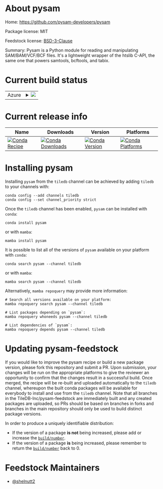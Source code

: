 About pysam
===========

Home: https://github.com/pysam-developers/pysam

Package license: MIT

Feedstock license: [BSD-3-Clause](https://github.com/TileDB-Inc/pysam-feedstock/blob/main/LICENSE.txt)

Summary: Pysam is a Python module for reading and manipulating SAM/BAM/VCF/BCF files. It's a lightweight wrapper of the htslib C-API, the same one that powers samtools, bcftools, and tabix.

Current build status
====================


<table>
    
  <tr>
    <td>Azure</td>
    <td>
      <details>
        <summary>
          <a href="https://dev.azure.com/TileDB-Inc/feedstock-builds/_build/latest?definitionId=&branchName=main">
            <img src="https://dev.azure.com/TileDB-Inc/feedstock-builds/_apis/build/status/pysam-feedstock?branchName=main">
          </a>
        </summary>
        <table>
          <thead><tr><th>Variant</th><th>Status</th></tr></thead>
          <tbody><tr>
              <td>linux_64_libdeflate1.12openssl1.1.1python3.10.____cpython</td>
              <td>
                <a href="https://dev.azure.com/TileDB-Inc/feedstock-builds/_build/latest?definitionId=&branchName=main">
                  <img src="https://dev.azure.com/TileDB-Inc/feedstock-builds/_apis/build/status/pysam-feedstock?branchName=main&jobName=linux&configuration=linux%20linux_64_libdeflate1.12openssl1.1.1python3.10.____cpython" alt="variant">
                </a>
              </td>
            </tr><tr>
              <td>linux_64_libdeflate1.12openssl1.1.1python3.7.____cpython</td>
              <td>
                <a href="https://dev.azure.com/TileDB-Inc/feedstock-builds/_build/latest?definitionId=&branchName=main">
                  <img src="https://dev.azure.com/TileDB-Inc/feedstock-builds/_apis/build/status/pysam-feedstock?branchName=main&jobName=linux&configuration=linux%20linux_64_libdeflate1.12openssl1.1.1python3.7.____cpython" alt="variant">
                </a>
              </td>
            </tr><tr>
              <td>linux_64_libdeflate1.12openssl1.1.1python3.8.____cpython</td>
              <td>
                <a href="https://dev.azure.com/TileDB-Inc/feedstock-builds/_build/latest?definitionId=&branchName=main">
                  <img src="https://dev.azure.com/TileDB-Inc/feedstock-builds/_apis/build/status/pysam-feedstock?branchName=main&jobName=linux&configuration=linux%20linux_64_libdeflate1.12openssl1.1.1python3.8.____cpython" alt="variant">
                </a>
              </td>
            </tr><tr>
              <td>linux_64_libdeflate1.12openssl1.1.1python3.9.____cpython</td>
              <td>
                <a href="https://dev.azure.com/TileDB-Inc/feedstock-builds/_build/latest?definitionId=&branchName=main">
                  <img src="https://dev.azure.com/TileDB-Inc/feedstock-builds/_apis/build/status/pysam-feedstock?branchName=main&jobName=linux&configuration=linux%20linux_64_libdeflate1.12openssl1.1.1python3.9.____cpython" alt="variant">
                </a>
              </td>
            </tr><tr>
              <td>linux_64_libdeflate1.12openssl3python3.10.____cpython</td>
              <td>
                <a href="https://dev.azure.com/TileDB-Inc/feedstock-builds/_build/latest?definitionId=&branchName=main">
                  <img src="https://dev.azure.com/TileDB-Inc/feedstock-builds/_apis/build/status/pysam-feedstock?branchName=main&jobName=linux&configuration=linux%20linux_64_libdeflate1.12openssl3python3.10.____cpython" alt="variant">
                </a>
              </td>
            </tr><tr>
              <td>linux_64_libdeflate1.12openssl3python3.7.____cpython</td>
              <td>
                <a href="https://dev.azure.com/TileDB-Inc/feedstock-builds/_build/latest?definitionId=&branchName=main">
                  <img src="https://dev.azure.com/TileDB-Inc/feedstock-builds/_apis/build/status/pysam-feedstock?branchName=main&jobName=linux&configuration=linux%20linux_64_libdeflate1.12openssl3python3.7.____cpython" alt="variant">
                </a>
              </td>
            </tr><tr>
              <td>linux_64_libdeflate1.12openssl3python3.8.____cpython</td>
              <td>
                <a href="https://dev.azure.com/TileDB-Inc/feedstock-builds/_build/latest?definitionId=&branchName=main">
                  <img src="https://dev.azure.com/TileDB-Inc/feedstock-builds/_apis/build/status/pysam-feedstock?branchName=main&jobName=linux&configuration=linux%20linux_64_libdeflate1.12openssl3python3.8.____cpython" alt="variant">
                </a>
              </td>
            </tr><tr>
              <td>linux_64_libdeflate1.12openssl3python3.9.____cpython</td>
              <td>
                <a href="https://dev.azure.com/TileDB-Inc/feedstock-builds/_build/latest?definitionId=&branchName=main">
                  <img src="https://dev.azure.com/TileDB-Inc/feedstock-builds/_apis/build/status/pysam-feedstock?branchName=main&jobName=linux&configuration=linux%20linux_64_libdeflate1.12openssl3python3.9.____cpython" alt="variant">
                </a>
              </td>
            </tr><tr>
              <td>linux_64_libdeflate1.13openssl1.1.1python3.10.____cpython</td>
              <td>
                <a href="https://dev.azure.com/TileDB-Inc/feedstock-builds/_build/latest?definitionId=&branchName=main">
                  <img src="https://dev.azure.com/TileDB-Inc/feedstock-builds/_apis/build/status/pysam-feedstock?branchName=main&jobName=linux&configuration=linux%20linux_64_libdeflate1.13openssl1.1.1python3.10.____cpython" alt="variant">
                </a>
              </td>
            </tr><tr>
              <td>linux_64_libdeflate1.13openssl1.1.1python3.7.____cpython</td>
              <td>
                <a href="https://dev.azure.com/TileDB-Inc/feedstock-builds/_build/latest?definitionId=&branchName=main">
                  <img src="https://dev.azure.com/TileDB-Inc/feedstock-builds/_apis/build/status/pysam-feedstock?branchName=main&jobName=linux&configuration=linux%20linux_64_libdeflate1.13openssl1.1.1python3.7.____cpython" alt="variant">
                </a>
              </td>
            </tr><tr>
              <td>linux_64_libdeflate1.13openssl1.1.1python3.8.____cpython</td>
              <td>
                <a href="https://dev.azure.com/TileDB-Inc/feedstock-builds/_build/latest?definitionId=&branchName=main">
                  <img src="https://dev.azure.com/TileDB-Inc/feedstock-builds/_apis/build/status/pysam-feedstock?branchName=main&jobName=linux&configuration=linux%20linux_64_libdeflate1.13openssl1.1.1python3.8.____cpython" alt="variant">
                </a>
              </td>
            </tr><tr>
              <td>linux_64_libdeflate1.13openssl1.1.1python3.9.____cpython</td>
              <td>
                <a href="https://dev.azure.com/TileDB-Inc/feedstock-builds/_build/latest?definitionId=&branchName=main">
                  <img src="https://dev.azure.com/TileDB-Inc/feedstock-builds/_apis/build/status/pysam-feedstock?branchName=main&jobName=linux&configuration=linux%20linux_64_libdeflate1.13openssl1.1.1python3.9.____cpython" alt="variant">
                </a>
              </td>
            </tr><tr>
              <td>linux_64_libdeflate1.13openssl3python3.10.____cpython</td>
              <td>
                <a href="https://dev.azure.com/TileDB-Inc/feedstock-builds/_build/latest?definitionId=&branchName=main">
                  <img src="https://dev.azure.com/TileDB-Inc/feedstock-builds/_apis/build/status/pysam-feedstock?branchName=main&jobName=linux&configuration=linux%20linux_64_libdeflate1.13openssl3python3.10.____cpython" alt="variant">
                </a>
              </td>
            </tr><tr>
              <td>linux_64_libdeflate1.13openssl3python3.7.____cpython</td>
              <td>
                <a href="https://dev.azure.com/TileDB-Inc/feedstock-builds/_build/latest?definitionId=&branchName=main">
                  <img src="https://dev.azure.com/TileDB-Inc/feedstock-builds/_apis/build/status/pysam-feedstock?branchName=main&jobName=linux&configuration=linux%20linux_64_libdeflate1.13openssl3python3.7.____cpython" alt="variant">
                </a>
              </td>
            </tr><tr>
              <td>linux_64_libdeflate1.13openssl3python3.8.____cpython</td>
              <td>
                <a href="https://dev.azure.com/TileDB-Inc/feedstock-builds/_build/latest?definitionId=&branchName=main">
                  <img src="https://dev.azure.com/TileDB-Inc/feedstock-builds/_apis/build/status/pysam-feedstock?branchName=main&jobName=linux&configuration=linux%20linux_64_libdeflate1.13openssl3python3.8.____cpython" alt="variant">
                </a>
              </td>
            </tr><tr>
              <td>linux_64_libdeflate1.13openssl3python3.9.____cpython</td>
              <td>
                <a href="https://dev.azure.com/TileDB-Inc/feedstock-builds/_build/latest?definitionId=&branchName=main">
                  <img src="https://dev.azure.com/TileDB-Inc/feedstock-builds/_apis/build/status/pysam-feedstock?branchName=main&jobName=linux&configuration=linux%20linux_64_libdeflate1.13openssl3python3.9.____cpython" alt="variant">
                </a>
              </td>
            </tr><tr>
              <td>linux_64_libdeflate1.14openssl1.1.1python3.10.____cpython</td>
              <td>
                <a href="https://dev.azure.com/TileDB-Inc/feedstock-builds/_build/latest?definitionId=&branchName=main">
                  <img src="https://dev.azure.com/TileDB-Inc/feedstock-builds/_apis/build/status/pysam-feedstock?branchName=main&jobName=linux&configuration=linux%20linux_64_libdeflate1.14openssl1.1.1python3.10.____cpython" alt="variant">
                </a>
              </td>
            </tr><tr>
              <td>linux_64_libdeflate1.14openssl1.1.1python3.7.____cpython</td>
              <td>
                <a href="https://dev.azure.com/TileDB-Inc/feedstock-builds/_build/latest?definitionId=&branchName=main">
                  <img src="https://dev.azure.com/TileDB-Inc/feedstock-builds/_apis/build/status/pysam-feedstock?branchName=main&jobName=linux&configuration=linux%20linux_64_libdeflate1.14openssl1.1.1python3.7.____cpython" alt="variant">
                </a>
              </td>
            </tr><tr>
              <td>linux_64_libdeflate1.14openssl1.1.1python3.8.____cpython</td>
              <td>
                <a href="https://dev.azure.com/TileDB-Inc/feedstock-builds/_build/latest?definitionId=&branchName=main">
                  <img src="https://dev.azure.com/TileDB-Inc/feedstock-builds/_apis/build/status/pysam-feedstock?branchName=main&jobName=linux&configuration=linux%20linux_64_libdeflate1.14openssl1.1.1python3.8.____cpython" alt="variant">
                </a>
              </td>
            </tr><tr>
              <td>linux_64_libdeflate1.14openssl1.1.1python3.9.____cpython</td>
              <td>
                <a href="https://dev.azure.com/TileDB-Inc/feedstock-builds/_build/latest?definitionId=&branchName=main">
                  <img src="https://dev.azure.com/TileDB-Inc/feedstock-builds/_apis/build/status/pysam-feedstock?branchName=main&jobName=linux&configuration=linux%20linux_64_libdeflate1.14openssl1.1.1python3.9.____cpython" alt="variant">
                </a>
              </td>
            </tr><tr>
              <td>linux_64_libdeflate1.14openssl3python3.10.____cpython</td>
              <td>
                <a href="https://dev.azure.com/TileDB-Inc/feedstock-builds/_build/latest?definitionId=&branchName=main">
                  <img src="https://dev.azure.com/TileDB-Inc/feedstock-builds/_apis/build/status/pysam-feedstock?branchName=main&jobName=linux&configuration=linux%20linux_64_libdeflate1.14openssl3python3.10.____cpython" alt="variant">
                </a>
              </td>
            </tr><tr>
              <td>linux_64_libdeflate1.14openssl3python3.7.____cpython</td>
              <td>
                <a href="https://dev.azure.com/TileDB-Inc/feedstock-builds/_build/latest?definitionId=&branchName=main">
                  <img src="https://dev.azure.com/TileDB-Inc/feedstock-builds/_apis/build/status/pysam-feedstock?branchName=main&jobName=linux&configuration=linux%20linux_64_libdeflate1.14openssl3python3.7.____cpython" alt="variant">
                </a>
              </td>
            </tr><tr>
              <td>linux_64_libdeflate1.14openssl3python3.8.____cpython</td>
              <td>
                <a href="https://dev.azure.com/TileDB-Inc/feedstock-builds/_build/latest?definitionId=&branchName=main">
                  <img src="https://dev.azure.com/TileDB-Inc/feedstock-builds/_apis/build/status/pysam-feedstock?branchName=main&jobName=linux&configuration=linux%20linux_64_libdeflate1.14openssl3python3.8.____cpython" alt="variant">
                </a>
              </td>
            </tr><tr>
              <td>linux_64_libdeflate1.14openssl3python3.9.____cpython</td>
              <td>
                <a href="https://dev.azure.com/TileDB-Inc/feedstock-builds/_build/latest?definitionId=&branchName=main">
                  <img src="https://dev.azure.com/TileDB-Inc/feedstock-builds/_apis/build/status/pysam-feedstock?branchName=main&jobName=linux&configuration=linux%20linux_64_libdeflate1.14openssl3python3.9.____cpython" alt="variant">
                </a>
              </td>
            </tr><tr>
              <td>linux_64_libdeflate1.16openssl1.1.1python3.10.____cpython</td>
              <td>
                <a href="https://dev.azure.com/TileDB-Inc/feedstock-builds/_build/latest?definitionId=&branchName=main">
                  <img src="https://dev.azure.com/TileDB-Inc/feedstock-builds/_apis/build/status/pysam-feedstock?branchName=main&jobName=linux&configuration=linux%20linux_64_libdeflate1.16openssl1.1.1python3.10.____cpython" alt="variant">
                </a>
              </td>
            </tr><tr>
              <td>linux_64_libdeflate1.16openssl1.1.1python3.7.____cpython</td>
              <td>
                <a href="https://dev.azure.com/TileDB-Inc/feedstock-builds/_build/latest?definitionId=&branchName=main">
                  <img src="https://dev.azure.com/TileDB-Inc/feedstock-builds/_apis/build/status/pysam-feedstock?branchName=main&jobName=linux&configuration=linux%20linux_64_libdeflate1.16openssl1.1.1python3.7.____cpython" alt="variant">
                </a>
              </td>
            </tr><tr>
              <td>linux_64_libdeflate1.16openssl1.1.1python3.8.____cpython</td>
              <td>
                <a href="https://dev.azure.com/TileDB-Inc/feedstock-builds/_build/latest?definitionId=&branchName=main">
                  <img src="https://dev.azure.com/TileDB-Inc/feedstock-builds/_apis/build/status/pysam-feedstock?branchName=main&jobName=linux&configuration=linux%20linux_64_libdeflate1.16openssl1.1.1python3.8.____cpython" alt="variant">
                </a>
              </td>
            </tr><tr>
              <td>linux_64_libdeflate1.16openssl1.1.1python3.9.____cpython</td>
              <td>
                <a href="https://dev.azure.com/TileDB-Inc/feedstock-builds/_build/latest?definitionId=&branchName=main">
                  <img src="https://dev.azure.com/TileDB-Inc/feedstock-builds/_apis/build/status/pysam-feedstock?branchName=main&jobName=linux&configuration=linux%20linux_64_libdeflate1.16openssl1.1.1python3.9.____cpython" alt="variant">
                </a>
              </td>
            </tr><tr>
              <td>linux_64_libdeflate1.16openssl3python3.10.____cpython</td>
              <td>
                <a href="https://dev.azure.com/TileDB-Inc/feedstock-builds/_build/latest?definitionId=&branchName=main">
                  <img src="https://dev.azure.com/TileDB-Inc/feedstock-builds/_apis/build/status/pysam-feedstock?branchName=main&jobName=linux&configuration=linux%20linux_64_libdeflate1.16openssl3python3.10.____cpython" alt="variant">
                </a>
              </td>
            </tr><tr>
              <td>linux_64_libdeflate1.16openssl3python3.7.____cpython</td>
              <td>
                <a href="https://dev.azure.com/TileDB-Inc/feedstock-builds/_build/latest?definitionId=&branchName=main">
                  <img src="https://dev.azure.com/TileDB-Inc/feedstock-builds/_apis/build/status/pysam-feedstock?branchName=main&jobName=linux&configuration=linux%20linux_64_libdeflate1.16openssl3python3.7.____cpython" alt="variant">
                </a>
              </td>
            </tr><tr>
              <td>linux_64_libdeflate1.16openssl3python3.8.____cpython</td>
              <td>
                <a href="https://dev.azure.com/TileDB-Inc/feedstock-builds/_build/latest?definitionId=&branchName=main">
                  <img src="https://dev.azure.com/TileDB-Inc/feedstock-builds/_apis/build/status/pysam-feedstock?branchName=main&jobName=linux&configuration=linux%20linux_64_libdeflate1.16openssl3python3.8.____cpython" alt="variant">
                </a>
              </td>
            </tr><tr>
              <td>linux_64_libdeflate1.16openssl3python3.9.____cpython</td>
              <td>
                <a href="https://dev.azure.com/TileDB-Inc/feedstock-builds/_build/latest?definitionId=&branchName=main">
                  <img src="https://dev.azure.com/TileDB-Inc/feedstock-builds/_apis/build/status/pysam-feedstock?branchName=main&jobName=linux&configuration=linux%20linux_64_libdeflate1.16openssl3python3.9.____cpython" alt="variant">
                </a>
              </td>
            </tr><tr>
              <td>linux_64_libdeflate1.17openssl1.1.1python3.10.____cpython</td>
              <td>
                <a href="https://dev.azure.com/TileDB-Inc/feedstock-builds/_build/latest?definitionId=&branchName=main">
                  <img src="https://dev.azure.com/TileDB-Inc/feedstock-builds/_apis/build/status/pysam-feedstock?branchName=main&jobName=linux&configuration=linux%20linux_64_libdeflate1.17openssl1.1.1python3.10.____cpython" alt="variant">
                </a>
              </td>
            </tr><tr>
              <td>linux_64_libdeflate1.17openssl1.1.1python3.7.____cpython</td>
              <td>
                <a href="https://dev.azure.com/TileDB-Inc/feedstock-builds/_build/latest?definitionId=&branchName=main">
                  <img src="https://dev.azure.com/TileDB-Inc/feedstock-builds/_apis/build/status/pysam-feedstock?branchName=main&jobName=linux&configuration=linux%20linux_64_libdeflate1.17openssl1.1.1python3.7.____cpython" alt="variant">
                </a>
              </td>
            </tr><tr>
              <td>linux_64_libdeflate1.17openssl1.1.1python3.8.____cpython</td>
              <td>
                <a href="https://dev.azure.com/TileDB-Inc/feedstock-builds/_build/latest?definitionId=&branchName=main">
                  <img src="https://dev.azure.com/TileDB-Inc/feedstock-builds/_apis/build/status/pysam-feedstock?branchName=main&jobName=linux&configuration=linux%20linux_64_libdeflate1.17openssl1.1.1python3.8.____cpython" alt="variant">
                </a>
              </td>
            </tr><tr>
              <td>linux_64_libdeflate1.17openssl1.1.1python3.9.____cpython</td>
              <td>
                <a href="https://dev.azure.com/TileDB-Inc/feedstock-builds/_build/latest?definitionId=&branchName=main">
                  <img src="https://dev.azure.com/TileDB-Inc/feedstock-builds/_apis/build/status/pysam-feedstock?branchName=main&jobName=linux&configuration=linux%20linux_64_libdeflate1.17openssl1.1.1python3.9.____cpython" alt="variant">
                </a>
              </td>
            </tr><tr>
              <td>linux_64_libdeflate1.17openssl3python3.10.____cpython</td>
              <td>
                <a href="https://dev.azure.com/TileDB-Inc/feedstock-builds/_build/latest?definitionId=&branchName=main">
                  <img src="https://dev.azure.com/TileDB-Inc/feedstock-builds/_apis/build/status/pysam-feedstock?branchName=main&jobName=linux&configuration=linux%20linux_64_libdeflate1.17openssl3python3.10.____cpython" alt="variant">
                </a>
              </td>
            </tr><tr>
              <td>linux_64_libdeflate1.17openssl3python3.7.____cpython</td>
              <td>
                <a href="https://dev.azure.com/TileDB-Inc/feedstock-builds/_build/latest?definitionId=&branchName=main">
                  <img src="https://dev.azure.com/TileDB-Inc/feedstock-builds/_apis/build/status/pysam-feedstock?branchName=main&jobName=linux&configuration=linux%20linux_64_libdeflate1.17openssl3python3.7.____cpython" alt="variant">
                </a>
              </td>
            </tr><tr>
              <td>linux_64_libdeflate1.17openssl3python3.8.____cpython</td>
              <td>
                <a href="https://dev.azure.com/TileDB-Inc/feedstock-builds/_build/latest?definitionId=&branchName=main">
                  <img src="https://dev.azure.com/TileDB-Inc/feedstock-builds/_apis/build/status/pysam-feedstock?branchName=main&jobName=linux&configuration=linux%20linux_64_libdeflate1.17openssl3python3.8.____cpython" alt="variant">
                </a>
              </td>
            </tr><tr>
              <td>linux_64_libdeflate1.17openssl3python3.9.____cpython</td>
              <td>
                <a href="https://dev.azure.com/TileDB-Inc/feedstock-builds/_build/latest?definitionId=&branchName=main">
                  <img src="https://dev.azure.com/TileDB-Inc/feedstock-builds/_apis/build/status/pysam-feedstock?branchName=main&jobName=linux&configuration=linux%20linux_64_libdeflate1.17openssl3python3.9.____cpython" alt="variant">
                </a>
              </td>
            </tr><tr>
              <td>osx_64_libdeflate1.12python3.10.____cpython</td>
              <td>
                <a href="https://dev.azure.com/TileDB-Inc/feedstock-builds/_build/latest?definitionId=&branchName=main">
                  <img src="https://dev.azure.com/TileDB-Inc/feedstock-builds/_apis/build/status/pysam-feedstock?branchName=main&jobName=osx&configuration=osx%20osx_64_libdeflate1.12python3.10.____cpython" alt="variant">
                </a>
              </td>
            </tr><tr>
              <td>osx_64_libdeflate1.12python3.7.____cpython</td>
              <td>
                <a href="https://dev.azure.com/TileDB-Inc/feedstock-builds/_build/latest?definitionId=&branchName=main">
                  <img src="https://dev.azure.com/TileDB-Inc/feedstock-builds/_apis/build/status/pysam-feedstock?branchName=main&jobName=osx&configuration=osx%20osx_64_libdeflate1.12python3.7.____cpython" alt="variant">
                </a>
              </td>
            </tr><tr>
              <td>osx_64_libdeflate1.12python3.8.____cpython</td>
              <td>
                <a href="https://dev.azure.com/TileDB-Inc/feedstock-builds/_build/latest?definitionId=&branchName=main">
                  <img src="https://dev.azure.com/TileDB-Inc/feedstock-builds/_apis/build/status/pysam-feedstock?branchName=main&jobName=osx&configuration=osx%20osx_64_libdeflate1.12python3.8.____cpython" alt="variant">
                </a>
              </td>
            </tr><tr>
              <td>osx_64_libdeflate1.12python3.9.____cpython</td>
              <td>
                <a href="https://dev.azure.com/TileDB-Inc/feedstock-builds/_build/latest?definitionId=&branchName=main">
                  <img src="https://dev.azure.com/TileDB-Inc/feedstock-builds/_apis/build/status/pysam-feedstock?branchName=main&jobName=osx&configuration=osx%20osx_64_libdeflate1.12python3.9.____cpython" alt="variant">
                </a>
              </td>
            </tr><tr>
              <td>osx_64_libdeflate1.13python3.10.____cpython</td>
              <td>
                <a href="https://dev.azure.com/TileDB-Inc/feedstock-builds/_build/latest?definitionId=&branchName=main">
                  <img src="https://dev.azure.com/TileDB-Inc/feedstock-builds/_apis/build/status/pysam-feedstock?branchName=main&jobName=osx&configuration=osx%20osx_64_libdeflate1.13python3.10.____cpython" alt="variant">
                </a>
              </td>
            </tr><tr>
              <td>osx_64_libdeflate1.13python3.7.____cpython</td>
              <td>
                <a href="https://dev.azure.com/TileDB-Inc/feedstock-builds/_build/latest?definitionId=&branchName=main">
                  <img src="https://dev.azure.com/TileDB-Inc/feedstock-builds/_apis/build/status/pysam-feedstock?branchName=main&jobName=osx&configuration=osx%20osx_64_libdeflate1.13python3.7.____cpython" alt="variant">
                </a>
              </td>
            </tr><tr>
              <td>osx_64_libdeflate1.13python3.8.____cpython</td>
              <td>
                <a href="https://dev.azure.com/TileDB-Inc/feedstock-builds/_build/latest?definitionId=&branchName=main">
                  <img src="https://dev.azure.com/TileDB-Inc/feedstock-builds/_apis/build/status/pysam-feedstock?branchName=main&jobName=osx&configuration=osx%20osx_64_libdeflate1.13python3.8.____cpython" alt="variant">
                </a>
              </td>
            </tr><tr>
              <td>osx_64_libdeflate1.13python3.9.____cpython</td>
              <td>
                <a href="https://dev.azure.com/TileDB-Inc/feedstock-builds/_build/latest?definitionId=&branchName=main">
                  <img src="https://dev.azure.com/TileDB-Inc/feedstock-builds/_apis/build/status/pysam-feedstock?branchName=main&jobName=osx&configuration=osx%20osx_64_libdeflate1.13python3.9.____cpython" alt="variant">
                </a>
              </td>
            </tr><tr>
              <td>osx_64_libdeflate1.14python3.10.____cpython</td>
              <td>
                <a href="https://dev.azure.com/TileDB-Inc/feedstock-builds/_build/latest?definitionId=&branchName=main">
                  <img src="https://dev.azure.com/TileDB-Inc/feedstock-builds/_apis/build/status/pysam-feedstock?branchName=main&jobName=osx&configuration=osx%20osx_64_libdeflate1.14python3.10.____cpython" alt="variant">
                </a>
              </td>
            </tr><tr>
              <td>osx_64_libdeflate1.14python3.7.____cpython</td>
              <td>
                <a href="https://dev.azure.com/TileDB-Inc/feedstock-builds/_build/latest?definitionId=&branchName=main">
                  <img src="https://dev.azure.com/TileDB-Inc/feedstock-builds/_apis/build/status/pysam-feedstock?branchName=main&jobName=osx&configuration=osx%20osx_64_libdeflate1.14python3.7.____cpython" alt="variant">
                </a>
              </td>
            </tr><tr>
              <td>osx_64_libdeflate1.14python3.8.____cpython</td>
              <td>
                <a href="https://dev.azure.com/TileDB-Inc/feedstock-builds/_build/latest?definitionId=&branchName=main">
                  <img src="https://dev.azure.com/TileDB-Inc/feedstock-builds/_apis/build/status/pysam-feedstock?branchName=main&jobName=osx&configuration=osx%20osx_64_libdeflate1.14python3.8.____cpython" alt="variant">
                </a>
              </td>
            </tr><tr>
              <td>osx_64_libdeflate1.14python3.9.____cpython</td>
              <td>
                <a href="https://dev.azure.com/TileDB-Inc/feedstock-builds/_build/latest?definitionId=&branchName=main">
                  <img src="https://dev.azure.com/TileDB-Inc/feedstock-builds/_apis/build/status/pysam-feedstock?branchName=main&jobName=osx&configuration=osx%20osx_64_libdeflate1.14python3.9.____cpython" alt="variant">
                </a>
              </td>
            </tr><tr>
              <td>osx_64_libdeflate1.16python3.10.____cpython</td>
              <td>
                <a href="https://dev.azure.com/TileDB-Inc/feedstock-builds/_build/latest?definitionId=&branchName=main">
                  <img src="https://dev.azure.com/TileDB-Inc/feedstock-builds/_apis/build/status/pysam-feedstock?branchName=main&jobName=osx&configuration=osx%20osx_64_libdeflate1.16python3.10.____cpython" alt="variant">
                </a>
              </td>
            </tr><tr>
              <td>osx_64_libdeflate1.16python3.7.____cpython</td>
              <td>
                <a href="https://dev.azure.com/TileDB-Inc/feedstock-builds/_build/latest?definitionId=&branchName=main">
                  <img src="https://dev.azure.com/TileDB-Inc/feedstock-builds/_apis/build/status/pysam-feedstock?branchName=main&jobName=osx&configuration=osx%20osx_64_libdeflate1.16python3.7.____cpython" alt="variant">
                </a>
              </td>
            </tr><tr>
              <td>osx_64_libdeflate1.16python3.8.____cpython</td>
              <td>
                <a href="https://dev.azure.com/TileDB-Inc/feedstock-builds/_build/latest?definitionId=&branchName=main">
                  <img src="https://dev.azure.com/TileDB-Inc/feedstock-builds/_apis/build/status/pysam-feedstock?branchName=main&jobName=osx&configuration=osx%20osx_64_libdeflate1.16python3.8.____cpython" alt="variant">
                </a>
              </td>
            </tr><tr>
              <td>osx_64_libdeflate1.16python3.9.____cpython</td>
              <td>
                <a href="https://dev.azure.com/TileDB-Inc/feedstock-builds/_build/latest?definitionId=&branchName=main">
                  <img src="https://dev.azure.com/TileDB-Inc/feedstock-builds/_apis/build/status/pysam-feedstock?branchName=main&jobName=osx&configuration=osx%20osx_64_libdeflate1.16python3.9.____cpython" alt="variant">
                </a>
              </td>
            </tr><tr>
              <td>osx_64_libdeflate1.17python3.10.____cpython</td>
              <td>
                <a href="https://dev.azure.com/TileDB-Inc/feedstock-builds/_build/latest?definitionId=&branchName=main">
                  <img src="https://dev.azure.com/TileDB-Inc/feedstock-builds/_apis/build/status/pysam-feedstock?branchName=main&jobName=osx&configuration=osx%20osx_64_libdeflate1.17python3.10.____cpython" alt="variant">
                </a>
              </td>
            </tr><tr>
              <td>osx_64_libdeflate1.17python3.7.____cpython</td>
              <td>
                <a href="https://dev.azure.com/TileDB-Inc/feedstock-builds/_build/latest?definitionId=&branchName=main">
                  <img src="https://dev.azure.com/TileDB-Inc/feedstock-builds/_apis/build/status/pysam-feedstock?branchName=main&jobName=osx&configuration=osx%20osx_64_libdeflate1.17python3.7.____cpython" alt="variant">
                </a>
              </td>
            </tr><tr>
              <td>osx_64_libdeflate1.17python3.8.____cpython</td>
              <td>
                <a href="https://dev.azure.com/TileDB-Inc/feedstock-builds/_build/latest?definitionId=&branchName=main">
                  <img src="https://dev.azure.com/TileDB-Inc/feedstock-builds/_apis/build/status/pysam-feedstock?branchName=main&jobName=osx&configuration=osx%20osx_64_libdeflate1.17python3.8.____cpython" alt="variant">
                </a>
              </td>
            </tr><tr>
              <td>osx_64_libdeflate1.17python3.9.____cpython</td>
              <td>
                <a href="https://dev.azure.com/TileDB-Inc/feedstock-builds/_build/latest?definitionId=&branchName=main">
                  <img src="https://dev.azure.com/TileDB-Inc/feedstock-builds/_apis/build/status/pysam-feedstock?branchName=main&jobName=osx&configuration=osx%20osx_64_libdeflate1.17python3.9.____cpython" alt="variant">
                </a>
              </td>
            </tr><tr>
              <td>win_64_libdeflate1.12openssl1.1.1python3.10.____cpython</td>
              <td>
                <a href="https://dev.azure.com/TileDB-Inc/feedstock-builds/_build/latest?definitionId=&branchName=main">
                  <img src="https://dev.azure.com/TileDB-Inc/feedstock-builds/_apis/build/status/pysam-feedstock?branchName=main&jobName=win&configuration=win%20win_64_libdeflate1.12openssl1.1.1python3.10.____cpython" alt="variant">
                </a>
              </td>
            </tr><tr>
              <td>win_64_libdeflate1.12openssl1.1.1python3.7.____cpython</td>
              <td>
                <a href="https://dev.azure.com/TileDB-Inc/feedstock-builds/_build/latest?definitionId=&branchName=main">
                  <img src="https://dev.azure.com/TileDB-Inc/feedstock-builds/_apis/build/status/pysam-feedstock?branchName=main&jobName=win&configuration=win%20win_64_libdeflate1.12openssl1.1.1python3.7.____cpython" alt="variant">
                </a>
              </td>
            </tr><tr>
              <td>win_64_libdeflate1.12openssl1.1.1python3.8.____cpython</td>
              <td>
                <a href="https://dev.azure.com/TileDB-Inc/feedstock-builds/_build/latest?definitionId=&branchName=main">
                  <img src="https://dev.azure.com/TileDB-Inc/feedstock-builds/_apis/build/status/pysam-feedstock?branchName=main&jobName=win&configuration=win%20win_64_libdeflate1.12openssl1.1.1python3.8.____cpython" alt="variant">
                </a>
              </td>
            </tr><tr>
              <td>win_64_libdeflate1.12openssl1.1.1python3.9.____cpython</td>
              <td>
                <a href="https://dev.azure.com/TileDB-Inc/feedstock-builds/_build/latest?definitionId=&branchName=main">
                  <img src="https://dev.azure.com/TileDB-Inc/feedstock-builds/_apis/build/status/pysam-feedstock?branchName=main&jobName=win&configuration=win%20win_64_libdeflate1.12openssl1.1.1python3.9.____cpython" alt="variant">
                </a>
              </td>
            </tr><tr>
              <td>win_64_libdeflate1.12openssl3python3.10.____cpython</td>
              <td>
                <a href="https://dev.azure.com/TileDB-Inc/feedstock-builds/_build/latest?definitionId=&branchName=main">
                  <img src="https://dev.azure.com/TileDB-Inc/feedstock-builds/_apis/build/status/pysam-feedstock?branchName=main&jobName=win&configuration=win%20win_64_libdeflate1.12openssl3python3.10.____cpython" alt="variant">
                </a>
              </td>
            </tr><tr>
              <td>win_64_libdeflate1.12openssl3python3.7.____cpython</td>
              <td>
                <a href="https://dev.azure.com/TileDB-Inc/feedstock-builds/_build/latest?definitionId=&branchName=main">
                  <img src="https://dev.azure.com/TileDB-Inc/feedstock-builds/_apis/build/status/pysam-feedstock?branchName=main&jobName=win&configuration=win%20win_64_libdeflate1.12openssl3python3.7.____cpython" alt="variant">
                </a>
              </td>
            </tr><tr>
              <td>win_64_libdeflate1.12openssl3python3.8.____cpython</td>
              <td>
                <a href="https://dev.azure.com/TileDB-Inc/feedstock-builds/_build/latest?definitionId=&branchName=main">
                  <img src="https://dev.azure.com/TileDB-Inc/feedstock-builds/_apis/build/status/pysam-feedstock?branchName=main&jobName=win&configuration=win%20win_64_libdeflate1.12openssl3python3.8.____cpython" alt="variant">
                </a>
              </td>
            </tr><tr>
              <td>win_64_libdeflate1.12openssl3python3.9.____cpython</td>
              <td>
                <a href="https://dev.azure.com/TileDB-Inc/feedstock-builds/_build/latest?definitionId=&branchName=main">
                  <img src="https://dev.azure.com/TileDB-Inc/feedstock-builds/_apis/build/status/pysam-feedstock?branchName=main&jobName=win&configuration=win%20win_64_libdeflate1.12openssl3python3.9.____cpython" alt="variant">
                </a>
              </td>
            </tr><tr>
              <td>win_64_libdeflate1.13openssl1.1.1python3.10.____cpython</td>
              <td>
                <a href="https://dev.azure.com/TileDB-Inc/feedstock-builds/_build/latest?definitionId=&branchName=main">
                  <img src="https://dev.azure.com/TileDB-Inc/feedstock-builds/_apis/build/status/pysam-feedstock?branchName=main&jobName=win&configuration=win%20win_64_libdeflate1.13openssl1.1.1python3.10.____cpython" alt="variant">
                </a>
              </td>
            </tr><tr>
              <td>win_64_libdeflate1.13openssl1.1.1python3.7.____cpython</td>
              <td>
                <a href="https://dev.azure.com/TileDB-Inc/feedstock-builds/_build/latest?definitionId=&branchName=main">
                  <img src="https://dev.azure.com/TileDB-Inc/feedstock-builds/_apis/build/status/pysam-feedstock?branchName=main&jobName=win&configuration=win%20win_64_libdeflate1.13openssl1.1.1python3.7.____cpython" alt="variant">
                </a>
              </td>
            </tr><tr>
              <td>win_64_libdeflate1.13openssl1.1.1python3.8.____cpython</td>
              <td>
                <a href="https://dev.azure.com/TileDB-Inc/feedstock-builds/_build/latest?definitionId=&branchName=main">
                  <img src="https://dev.azure.com/TileDB-Inc/feedstock-builds/_apis/build/status/pysam-feedstock?branchName=main&jobName=win&configuration=win%20win_64_libdeflate1.13openssl1.1.1python3.8.____cpython" alt="variant">
                </a>
              </td>
            </tr><tr>
              <td>win_64_libdeflate1.13openssl1.1.1python3.9.____cpython</td>
              <td>
                <a href="https://dev.azure.com/TileDB-Inc/feedstock-builds/_build/latest?definitionId=&branchName=main">
                  <img src="https://dev.azure.com/TileDB-Inc/feedstock-builds/_apis/build/status/pysam-feedstock?branchName=main&jobName=win&configuration=win%20win_64_libdeflate1.13openssl1.1.1python3.9.____cpython" alt="variant">
                </a>
              </td>
            </tr><tr>
              <td>win_64_libdeflate1.13openssl3python3.10.____cpython</td>
              <td>
                <a href="https://dev.azure.com/TileDB-Inc/feedstock-builds/_build/latest?definitionId=&branchName=main">
                  <img src="https://dev.azure.com/TileDB-Inc/feedstock-builds/_apis/build/status/pysam-feedstock?branchName=main&jobName=win&configuration=win%20win_64_libdeflate1.13openssl3python3.10.____cpython" alt="variant">
                </a>
              </td>
            </tr><tr>
              <td>win_64_libdeflate1.13openssl3python3.7.____cpython</td>
              <td>
                <a href="https://dev.azure.com/TileDB-Inc/feedstock-builds/_build/latest?definitionId=&branchName=main">
                  <img src="https://dev.azure.com/TileDB-Inc/feedstock-builds/_apis/build/status/pysam-feedstock?branchName=main&jobName=win&configuration=win%20win_64_libdeflate1.13openssl3python3.7.____cpython" alt="variant">
                </a>
              </td>
            </tr><tr>
              <td>win_64_libdeflate1.13openssl3python3.8.____cpython</td>
              <td>
                <a href="https://dev.azure.com/TileDB-Inc/feedstock-builds/_build/latest?definitionId=&branchName=main">
                  <img src="https://dev.azure.com/TileDB-Inc/feedstock-builds/_apis/build/status/pysam-feedstock?branchName=main&jobName=win&configuration=win%20win_64_libdeflate1.13openssl3python3.8.____cpython" alt="variant">
                </a>
              </td>
            </tr><tr>
              <td>win_64_libdeflate1.13openssl3python3.9.____cpython</td>
              <td>
                <a href="https://dev.azure.com/TileDB-Inc/feedstock-builds/_build/latest?definitionId=&branchName=main">
                  <img src="https://dev.azure.com/TileDB-Inc/feedstock-builds/_apis/build/status/pysam-feedstock?branchName=main&jobName=win&configuration=win%20win_64_libdeflate1.13openssl3python3.9.____cpython" alt="variant">
                </a>
              </td>
            </tr><tr>
              <td>win_64_libdeflate1.14openssl1.1.1python3.10.____cpython</td>
              <td>
                <a href="https://dev.azure.com/TileDB-Inc/feedstock-builds/_build/latest?definitionId=&branchName=main">
                  <img src="https://dev.azure.com/TileDB-Inc/feedstock-builds/_apis/build/status/pysam-feedstock?branchName=main&jobName=win&configuration=win%20win_64_libdeflate1.14openssl1.1.1python3.10.____cpython" alt="variant">
                </a>
              </td>
            </tr><tr>
              <td>win_64_libdeflate1.14openssl1.1.1python3.7.____cpython</td>
              <td>
                <a href="https://dev.azure.com/TileDB-Inc/feedstock-builds/_build/latest?definitionId=&branchName=main">
                  <img src="https://dev.azure.com/TileDB-Inc/feedstock-builds/_apis/build/status/pysam-feedstock?branchName=main&jobName=win&configuration=win%20win_64_libdeflate1.14openssl1.1.1python3.7.____cpython" alt="variant">
                </a>
              </td>
            </tr><tr>
              <td>win_64_libdeflate1.14openssl1.1.1python3.8.____cpython</td>
              <td>
                <a href="https://dev.azure.com/TileDB-Inc/feedstock-builds/_build/latest?definitionId=&branchName=main">
                  <img src="https://dev.azure.com/TileDB-Inc/feedstock-builds/_apis/build/status/pysam-feedstock?branchName=main&jobName=win&configuration=win%20win_64_libdeflate1.14openssl1.1.1python3.8.____cpython" alt="variant">
                </a>
              </td>
            </tr><tr>
              <td>win_64_libdeflate1.14openssl1.1.1python3.9.____cpython</td>
              <td>
                <a href="https://dev.azure.com/TileDB-Inc/feedstock-builds/_build/latest?definitionId=&branchName=main">
                  <img src="https://dev.azure.com/TileDB-Inc/feedstock-builds/_apis/build/status/pysam-feedstock?branchName=main&jobName=win&configuration=win%20win_64_libdeflate1.14openssl1.1.1python3.9.____cpython" alt="variant">
                </a>
              </td>
            </tr><tr>
              <td>win_64_libdeflate1.14openssl3python3.10.____cpython</td>
              <td>
                <a href="https://dev.azure.com/TileDB-Inc/feedstock-builds/_build/latest?definitionId=&branchName=main">
                  <img src="https://dev.azure.com/TileDB-Inc/feedstock-builds/_apis/build/status/pysam-feedstock?branchName=main&jobName=win&configuration=win%20win_64_libdeflate1.14openssl3python3.10.____cpython" alt="variant">
                </a>
              </td>
            </tr><tr>
              <td>win_64_libdeflate1.14openssl3python3.7.____cpython</td>
              <td>
                <a href="https://dev.azure.com/TileDB-Inc/feedstock-builds/_build/latest?definitionId=&branchName=main">
                  <img src="https://dev.azure.com/TileDB-Inc/feedstock-builds/_apis/build/status/pysam-feedstock?branchName=main&jobName=win&configuration=win%20win_64_libdeflate1.14openssl3python3.7.____cpython" alt="variant">
                </a>
              </td>
            </tr><tr>
              <td>win_64_libdeflate1.14openssl3python3.8.____cpython</td>
              <td>
                <a href="https://dev.azure.com/TileDB-Inc/feedstock-builds/_build/latest?definitionId=&branchName=main">
                  <img src="https://dev.azure.com/TileDB-Inc/feedstock-builds/_apis/build/status/pysam-feedstock?branchName=main&jobName=win&configuration=win%20win_64_libdeflate1.14openssl3python3.8.____cpython" alt="variant">
                </a>
              </td>
            </tr><tr>
              <td>win_64_libdeflate1.14openssl3python3.9.____cpython</td>
              <td>
                <a href="https://dev.azure.com/TileDB-Inc/feedstock-builds/_build/latest?definitionId=&branchName=main">
                  <img src="https://dev.azure.com/TileDB-Inc/feedstock-builds/_apis/build/status/pysam-feedstock?branchName=main&jobName=win&configuration=win%20win_64_libdeflate1.14openssl3python3.9.____cpython" alt="variant">
                </a>
              </td>
            </tr><tr>
              <td>win_64_libdeflate1.16openssl1.1.1python3.10.____cpython</td>
              <td>
                <a href="https://dev.azure.com/TileDB-Inc/feedstock-builds/_build/latest?definitionId=&branchName=main">
                  <img src="https://dev.azure.com/TileDB-Inc/feedstock-builds/_apis/build/status/pysam-feedstock?branchName=main&jobName=win&configuration=win%20win_64_libdeflate1.16openssl1.1.1python3.10.____cpython" alt="variant">
                </a>
              </td>
            </tr><tr>
              <td>win_64_libdeflate1.16openssl1.1.1python3.7.____cpython</td>
              <td>
                <a href="https://dev.azure.com/TileDB-Inc/feedstock-builds/_build/latest?definitionId=&branchName=main">
                  <img src="https://dev.azure.com/TileDB-Inc/feedstock-builds/_apis/build/status/pysam-feedstock?branchName=main&jobName=win&configuration=win%20win_64_libdeflate1.16openssl1.1.1python3.7.____cpython" alt="variant">
                </a>
              </td>
            </tr><tr>
              <td>win_64_libdeflate1.16openssl1.1.1python3.8.____cpython</td>
              <td>
                <a href="https://dev.azure.com/TileDB-Inc/feedstock-builds/_build/latest?definitionId=&branchName=main">
                  <img src="https://dev.azure.com/TileDB-Inc/feedstock-builds/_apis/build/status/pysam-feedstock?branchName=main&jobName=win&configuration=win%20win_64_libdeflate1.16openssl1.1.1python3.8.____cpython" alt="variant">
                </a>
              </td>
            </tr><tr>
              <td>win_64_libdeflate1.16openssl1.1.1python3.9.____cpython</td>
              <td>
                <a href="https://dev.azure.com/TileDB-Inc/feedstock-builds/_build/latest?definitionId=&branchName=main">
                  <img src="https://dev.azure.com/TileDB-Inc/feedstock-builds/_apis/build/status/pysam-feedstock?branchName=main&jobName=win&configuration=win%20win_64_libdeflate1.16openssl1.1.1python3.9.____cpython" alt="variant">
                </a>
              </td>
            </tr><tr>
              <td>win_64_libdeflate1.16openssl3python3.10.____cpython</td>
              <td>
                <a href="https://dev.azure.com/TileDB-Inc/feedstock-builds/_build/latest?definitionId=&branchName=main">
                  <img src="https://dev.azure.com/TileDB-Inc/feedstock-builds/_apis/build/status/pysam-feedstock?branchName=main&jobName=win&configuration=win%20win_64_libdeflate1.16openssl3python3.10.____cpython" alt="variant">
                </a>
              </td>
            </tr><tr>
              <td>win_64_libdeflate1.16openssl3python3.7.____cpython</td>
              <td>
                <a href="https://dev.azure.com/TileDB-Inc/feedstock-builds/_build/latest?definitionId=&branchName=main">
                  <img src="https://dev.azure.com/TileDB-Inc/feedstock-builds/_apis/build/status/pysam-feedstock?branchName=main&jobName=win&configuration=win%20win_64_libdeflate1.16openssl3python3.7.____cpython" alt="variant">
                </a>
              </td>
            </tr><tr>
              <td>win_64_libdeflate1.16openssl3python3.8.____cpython</td>
              <td>
                <a href="https://dev.azure.com/TileDB-Inc/feedstock-builds/_build/latest?definitionId=&branchName=main">
                  <img src="https://dev.azure.com/TileDB-Inc/feedstock-builds/_apis/build/status/pysam-feedstock?branchName=main&jobName=win&configuration=win%20win_64_libdeflate1.16openssl3python3.8.____cpython" alt="variant">
                </a>
              </td>
            </tr><tr>
              <td>win_64_libdeflate1.16openssl3python3.9.____cpython</td>
              <td>
                <a href="https://dev.azure.com/TileDB-Inc/feedstock-builds/_build/latest?definitionId=&branchName=main">
                  <img src="https://dev.azure.com/TileDB-Inc/feedstock-builds/_apis/build/status/pysam-feedstock?branchName=main&jobName=win&configuration=win%20win_64_libdeflate1.16openssl3python3.9.____cpython" alt="variant">
                </a>
              </td>
            </tr><tr>
              <td>win_64_libdeflate1.17openssl1.1.1python3.10.____cpython</td>
              <td>
                <a href="https://dev.azure.com/TileDB-Inc/feedstock-builds/_build/latest?definitionId=&branchName=main">
                  <img src="https://dev.azure.com/TileDB-Inc/feedstock-builds/_apis/build/status/pysam-feedstock?branchName=main&jobName=win&configuration=win%20win_64_libdeflate1.17openssl1.1.1python3.10.____cpython" alt="variant">
                </a>
              </td>
            </tr><tr>
              <td>win_64_libdeflate1.17openssl1.1.1python3.7.____cpython</td>
              <td>
                <a href="https://dev.azure.com/TileDB-Inc/feedstock-builds/_build/latest?definitionId=&branchName=main">
                  <img src="https://dev.azure.com/TileDB-Inc/feedstock-builds/_apis/build/status/pysam-feedstock?branchName=main&jobName=win&configuration=win%20win_64_libdeflate1.17openssl1.1.1python3.7.____cpython" alt="variant">
                </a>
              </td>
            </tr><tr>
              <td>win_64_libdeflate1.17openssl1.1.1python3.8.____cpython</td>
              <td>
                <a href="https://dev.azure.com/TileDB-Inc/feedstock-builds/_build/latest?definitionId=&branchName=main">
                  <img src="https://dev.azure.com/TileDB-Inc/feedstock-builds/_apis/build/status/pysam-feedstock?branchName=main&jobName=win&configuration=win%20win_64_libdeflate1.17openssl1.1.1python3.8.____cpython" alt="variant">
                </a>
              </td>
            </tr><tr>
              <td>win_64_libdeflate1.17openssl1.1.1python3.9.____cpython</td>
              <td>
                <a href="https://dev.azure.com/TileDB-Inc/feedstock-builds/_build/latest?definitionId=&branchName=main">
                  <img src="https://dev.azure.com/TileDB-Inc/feedstock-builds/_apis/build/status/pysam-feedstock?branchName=main&jobName=win&configuration=win%20win_64_libdeflate1.17openssl1.1.1python3.9.____cpython" alt="variant">
                </a>
              </td>
            </tr><tr>
              <td>win_64_libdeflate1.17openssl3python3.10.____cpython</td>
              <td>
                <a href="https://dev.azure.com/TileDB-Inc/feedstock-builds/_build/latest?definitionId=&branchName=main">
                  <img src="https://dev.azure.com/TileDB-Inc/feedstock-builds/_apis/build/status/pysam-feedstock?branchName=main&jobName=win&configuration=win%20win_64_libdeflate1.17openssl3python3.10.____cpython" alt="variant">
                </a>
              </td>
            </tr><tr>
              <td>win_64_libdeflate1.17openssl3python3.7.____cpython</td>
              <td>
                <a href="https://dev.azure.com/TileDB-Inc/feedstock-builds/_build/latest?definitionId=&branchName=main">
                  <img src="https://dev.azure.com/TileDB-Inc/feedstock-builds/_apis/build/status/pysam-feedstock?branchName=main&jobName=win&configuration=win%20win_64_libdeflate1.17openssl3python3.7.____cpython" alt="variant">
                </a>
              </td>
            </tr><tr>
              <td>win_64_libdeflate1.17openssl3python3.8.____cpython</td>
              <td>
                <a href="https://dev.azure.com/TileDB-Inc/feedstock-builds/_build/latest?definitionId=&branchName=main">
                  <img src="https://dev.azure.com/TileDB-Inc/feedstock-builds/_apis/build/status/pysam-feedstock?branchName=main&jobName=win&configuration=win%20win_64_libdeflate1.17openssl3python3.8.____cpython" alt="variant">
                </a>
              </td>
            </tr><tr>
              <td>win_64_libdeflate1.17openssl3python3.9.____cpython</td>
              <td>
                <a href="https://dev.azure.com/TileDB-Inc/feedstock-builds/_build/latest?definitionId=&branchName=main">
                  <img src="https://dev.azure.com/TileDB-Inc/feedstock-builds/_apis/build/status/pysam-feedstock?branchName=main&jobName=win&configuration=win%20win_64_libdeflate1.17openssl3python3.9.____cpython" alt="variant">
                </a>
              </td>
            </tr>
          </tbody>
        </table>
      </details>
    </td>
  </tr>
</table>

Current release info
====================

| Name | Downloads | Version | Platforms |
| --- | --- | --- | --- |
| [![Conda Recipe](https://img.shields.io/badge/recipe-pysam-green.svg)](https://anaconda.org/tiledb/pysam) | [![Conda Downloads](https://img.shields.io/conda/dn/tiledb/pysam.svg)](https://anaconda.org/tiledb/pysam) | [![Conda Version](https://img.shields.io/conda/vn/tiledb/pysam.svg)](https://anaconda.org/tiledb/pysam) | [![Conda Platforms](https://img.shields.io/conda/pn/tiledb/pysam.svg)](https://anaconda.org/tiledb/pysam) |

Installing pysam
================

Installing `pysam` from the `tiledb` channel can be achieved by adding `tiledb` to your channels with:

```
conda config --add channels tiledb
conda config --set channel_priority strict
```

Once the `tiledb` channel has been enabled, `pysam` can be installed with `conda`:

```
conda install pysam
```

or with `mamba`:

```
mamba install pysam
```

It is possible to list all of the versions of `pysam` available on your platform with `conda`:

```
conda search pysam --channel tiledb
```

or with `mamba`:

```
mamba search pysam --channel tiledb
```

Alternatively, `mamba repoquery` may provide more information:

```
# Search all versions available on your platform:
mamba repoquery search pysam --channel tiledb

# List packages depending on `pysam`:
mamba repoquery whoneeds pysam --channel tiledb

# List dependencies of `pysam`:
mamba repoquery depends pysam --channel tiledb
```




Updating pysam-feedstock
========================

If you would like to improve the pysam recipe or build a new
package version, please fork this repository and submit a PR. Upon submission,
your changes will be run on the appropriate platforms to give the reviewer an
opportunity to confirm that the changes result in a successful build. Once
merged, the recipe will be re-built and uploaded automatically to the
`tiledb` channel, whereupon the built conda packages will be available for
everybody to install and use from the `tiledb` channel.
Note that all branches in the TileDB-Inc/pysam-feedstock are
immediately built and any created packages are uploaded, so PRs should be based
on branches in forks and branches in the main repository should only be used to
build distinct package versions.

In order to produce a uniquely identifiable distribution:
 * If the version of a package **is not** being increased, please add or increase
   the [``build/number``](https://docs.conda.io/projects/conda-build/en/latest/resources/define-metadata.html#build-number-and-string).
 * If the version of a package **is** being increased, please remember to return
   the [``build/number``](https://docs.conda.io/projects/conda-build/en/latest/resources/define-metadata.html#build-number-and-string)
   back to 0.

Feedstock Maintainers
=====================

* [@shelnutt2](https://github.com/shelnutt2/)

